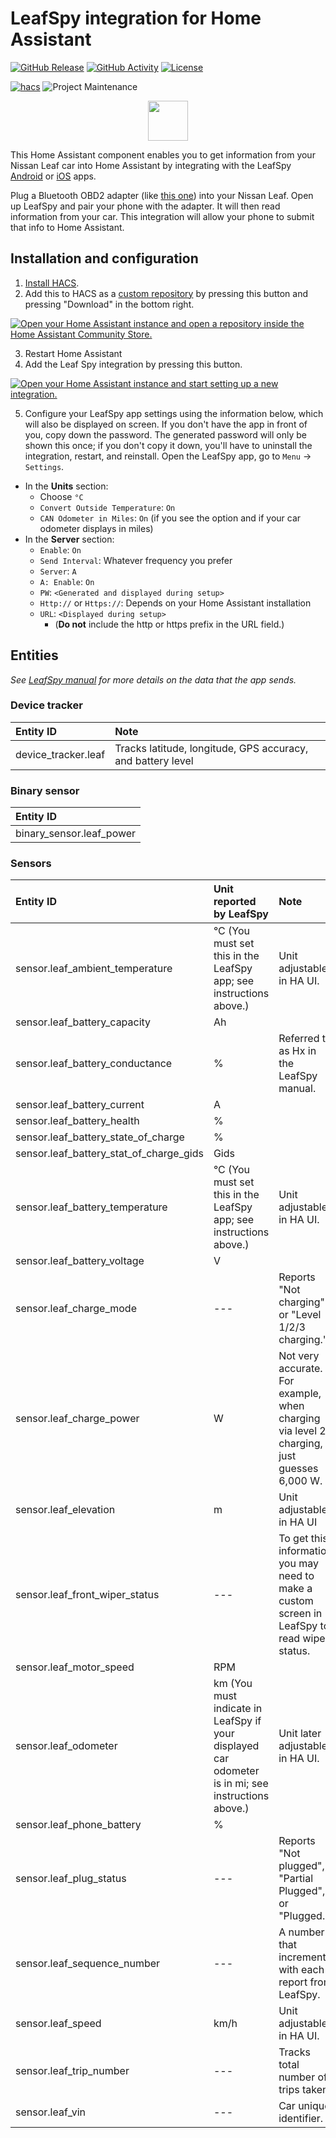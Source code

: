 # LeafSpy integration for Home Assistant

[![GitHub Release][releases-shield]][releases]
[![GitHub Activity][commits-shield]][commits]
[![License][license-shield]](LICENSE)

[![hacs][hacsbadge]][hacs]
![Project Maintenance][maintenance-shield]

<p align="center"><img src="leafspy.png" width="64"></p>

This Home Assistant component enables you to get information from your Nissan Leaf car into Home Assistant by integrating with the LeafSpy [Android](https://play.google.com/store/apps/details?id=com.Turbo3.Leaf_Spy_Pro&hl=en_US) or [iOS](https://apps.apple.com/us/app/leafspy-pro/id967376861) apps.

Plug a Bluetooth OBD2 adapter (like [this one](https://www.amazon.com/gp/product/B0755N61PW/ref=ppx_yo_dt_b_search_asin_title?ie=UTF8&psc=1)) into your Nissan Leaf. Open up LeafSpy and pair your phone with the adapter. It will then read information from your car. This integration will allow your phone to submit that info to Home Assistant.

## Installation and configuration

1. [Install HACS](https://www.hacs.xyz/docs/use/configuration/basic/).
2. Add this to HACS as a [custom repository](https://hacs.xyz/docs/faq/custom_repositories/) by pressing this button and pressing "Download" in the bottom right.

[![Open your Home Assistant instance and open a repository inside the Home Assistant Community Store.](https://my.home-assistant.io/badges/hacs_repository.svg)](https://my.home-assistant.io/redirect/hacs_repository/?owner=jesserockz&repository=ha-leafspy&category=integration)

3. Restart Home Assistant
4. Add the Leaf Spy integration by pressing this button.

[![Open your Home Assistant instance and start setting up a new integration.](https://my.home-assistant.io/badges/config_flow_start.svg)](https://my.home-assistant.io/redirect/config_flow_start/?domain=leafspy)
  
5. Configure your LeafSpy app settings using the information below, which will also be displayed on screen. If you don't have the app in front of you, copy down the password. The generated password will only be shown this once; if you don't copy it down, you'll have to uninstall the integration, restart, and reinstall. Open the LeafSpy app, go to `Menu` -> `Settings`.
- In the **Units** section:
  - Choose `°C`
  - `Convert Outside Temperature`: `On`
  - `CAN Odometer in Miles`: `On` (if you see the option and if your car odometer displays in miles)
- In the **Server** section:
  - `Enable`: `On`
  - `Send Interval`: Whatever frequency you prefer
  - `Server`: `A`
  - `A: Enable`: `On`
  - `PW`: `<Generated and displayed during setup>`
  - `Http://` or `Https://`: Depends on your Home Assistant installation
  - `URL`: `<Displayed during setup>`
    - (**Do not** include the http or https prefix in the URL field.)

## Entities
_See [LeafSpy manual](https://leafspy.com/wp-content/uploads/2024/04/LeafSpy-Help-1.5.0.pdf#page=70) for more details on the data that the app sends._

### Device tracker
| Entity ID | Note |
| :-- | :-- |
| device_tracker.leaf | Tracks latitude, longitude, GPS accuracy, and battery level |

### Binary sensor
| Entity ID |
| :-- |
| binary_sensor.leaf_power |

### Sensors
| Entity ID | Unit reported by LeafSpy | Note |
| :-- | :-- | :-- |
| sensor.leaf_ambient_temperature | °C (You must set this in the LeafSpy app; see instructions above.) | Unit adjustable in HA UI. |
| sensor.leaf_battery_capacity | Ah | |
| sensor.leaf_battery_conductance | % | Referred to as Hx in the LeafSpy manual. |
| sensor.leaf_battery_current | A | |
| sensor.leaf_battery_health | % | | 
| sensor.leaf_battery_state_of_charge | % | |
| sensor.leaf_battery_stat_of_charge_gids |  Gids | |
| sensor.leaf_battery_temperature | °C (You must set this in the LeafSpy app; see instructions above.) | Unit adjustable in HA UI. |
| sensor.leaf_battery_voltage | V | |
| sensor.leaf_charge_mode | --- | Reports "Not charging" or "Level 1/2/3 charging." |
| sensor.leaf_charge_power | W | Not very accurate. For example, when charging via level 2 charging, it just guesses 6,000 W. |
| sensor.leaf_elevation | m | Unit adjustable in HA UI |
| sensor.leaf_front_wiper_status | --- | To get this information you may need to make a custom screen in LeafSpy to read wiper status. |
| sensor.leaf_motor_speed | RPM | |
| sensor.leaf_odometer | km (You must indicate in LeafSpy if your displayed car odometer is in mi; see instructions above.) | Unit later adjustable in HA UI. |
| sensor.leaf_phone_battery | % | |
| sensor.leaf_plug_status | --- | Reports "Not plugged", "Partial Plugged", or "Plugged." |
| sensor.leaf_sequence_number | --- | A number that increments with each report from LeafSpy. |
| sensor.leaf_speed | km/h | Unit adjustable in HA UI. |
| sensor.leaf_trip_number | --- | Tracks total number of trips taken. |
| sensor.leaf_vin | ---  | Car unique identifier. | 


[commits-shield]: https://img.shields.io/github/commit-activity/y/jesserockz/ha-leafspy.svg?style=for-the-badge
[commits]: https://github.com/jesserockz/ha-leafspy/commits/main
[hacs]: https://github.com/custom-components/hacs
[hacsbadge]: https://img.shields.io/badge/HACS-Custom-orange.svg?style=for-the-badge
[license-shield]: https://img.shields.io/github/license/jesserockz/ha-leafspy.svg?style=for-the-badge
[maintenance-shield]: https://img.shields.io/badge/maintainer-Will%20Adler%20%40wtadler-blue.svg?style=for-the-badge
[releases-shield]: https://img.shields.io/github/release/jesserockz/ha-leafspy.svg?style=for-the-badge
[releases]: https://github.com/jesserockz/ha-leafspy/releases
